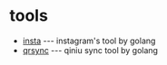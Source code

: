 # tools

+ [insta](./insta/README.md) --- instagram's tool by golang
+ [qrsync](./qrsync/README.md) --- qiniu sync tool by golang